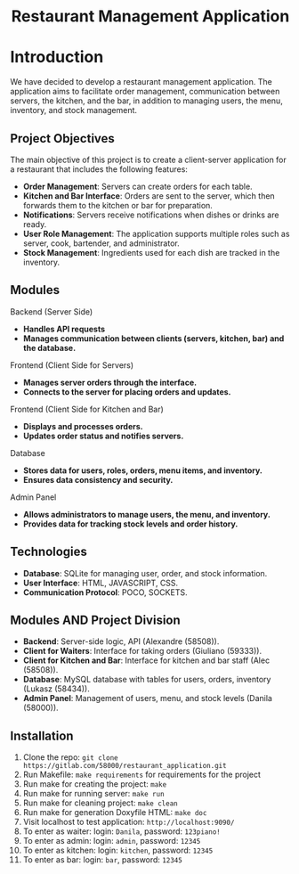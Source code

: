 <h1 align="center">Restaurant Management Application</h1>

#  Introduction
 We have decided to develop a restaurant management application. The application aims to facilitate order management, communication between servers, the kitchen, and the bar, in addition to managing users, the menu, inventory, and stock management.


## Project Objectives
The main objective of this project is to create a client-server application for a restaurant that includes the following features:
- **Order Management**: Servers can create orders for each table.
- **Kitchen and Bar Interface**: Orders are sent to the server, which then forwards them to the kitchen or bar for preparation.
- **Notifications**: Servers receive notifications when dishes or drinks are ready.
- **User Role Management**: The application supports multiple roles such as server, cook, bartender, and administrator.
- **Stock Management**: Ingredients used for each dish are tracked in the inventory.


## Modules
Backend (Server Side)
 - **Handles API requests**
 - **Manages communication between clients (servers, kitchen, bar) and the database.**

Frontend (Client Side for Servers)
 - **Manages server orders through the interface.**
 - **Connects to the server for placing orders and updates.**

Frontend (Client Side for Kitchen and Bar)
 - **Displays and processes orders.**
 - **Updates order status and notifies servers.**

Database
  - **Stores data for users, roles, orders, menu items, and inventory.**
 - **Ensures data consistency and security.**

Admin Panel
- **Allows administrators to manage users, the menu, and inventory.**
- **Provides data for tracking stock levels and order history.**



## Technologies
- **Database**: SQLite for managing user, order, and stock information.
- **User Interface**: HTML, JAVASCRIPT, CSS.
- **Communication Protocol**: POCO, SOCKETS.


## Modules AND Project Division
- **Backend**: Server-side logic, API (Alexandre (58508)).
- **Client for Waiters**: Interface for taking orders (Giuliano (59333)).
- **Client for Kitchen and Bar**: Interface for kitchen and bar staff (Alec (58508)).
- **Database**: MySQL database with tables for users, orders, inventory (Lukasz (58434)).
- **Admin Panel**: Management of users, menu, and stock levels (Danila (58000)).


## Installation
1. Clone the repo: `git clone https://gitlab.com/58000/restaurant_application.git`
2. Run Makefile: `make requirements` for requirements for the project
3. Run make for creating the project: `make`
4. Run make for running server: `make run`
5. Run make for cleaning project: `make clean`
6. Run make for generation Doxyfile HTML: `make doc`
7. Visit localhost to test application: `http://localhost:9090/`
8. To enter as waiter: login: `Danila`, password: `123piano!`
9. To enter as admin: login: `admin`, password: `12345`
10. To enter as kitchen: login: `kitchen`, password: `12345`
11. To enter as bar: login: `bar`, password: `12345`
